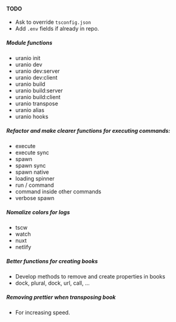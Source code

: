 #### TODO

- Ask to override `tsconfig.json`
- Add `.env` fields if already in repo.

##### Module functions

- uranio init
- uranio dev
- uranio dev:server
- uranio dev:client
- uranio build
- uranio build:server
- uranio build:client
- uranio transpose
- uranio alias
- uranio hooks


##### Refactor and make clearer functions for executing commands:

- execute
- execute sync
- spawn
- spawn sync
- spawn native
- loading spinner
- run / command
- command inside other commands
- verbose spawn


##### Nomalize colors for logs

- tscw
- watch
- nuxt
- netlify


##### Better functions for creating books

- Develop methods to remove and create properties in books
- dock, plural, dock, url, call, ...


##### Removing prettier when transposing book

- For increasing speed.
